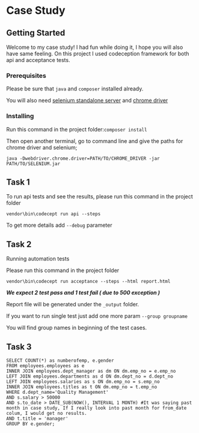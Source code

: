 # Case Study

## Getting Started
Welcome to my case study! I had fun while doing it, I hope you will also have same feeling. On this project I used codeception framework for both api and acceptance tests.



### Prerequisites
Please be sure that `java` and `composer` installed already. 

You will also need [selenium standalone server](https://www.seleniumhq.org/download/) and [chrome driver](http://chromedriver.chromium.org/downloads) 

### Installing

Run this command in the project folder:`composer install`

Then open another terminal, go to command line and give the paths for chrome driver and selenium; 

```
java -Dwebdriver.chrome.driver=PATH/TO/CHROME_DRIVER -jar PATH/TO/SELENIUM.jar
```

## Task 1

To run api tests and see the results, please run this command in the project folder

```
vendor\bin\codecept run api --steps
```

To get more details add `--debug` parameter


## Task 2

Running automation tests

Please run this command in the project folder

```
vendor\bin\codecept run acceptance --steps --html report.html
```

***We expect 2 test pass and 1 test fail ( due to 500 exception )***

Report file will be generated under the `_output` folder.

If you want to run single test just add one more param  `--group groupname` 

You will find group names in beginning of the test cases.


## Task 3

```
SELECT COUNT(*) as numberofemp, e.gender
FROM employees.employees as e
INNER JOIN employees.dept_manager as dm ON dm.emp_no = e.emp_no
LEFT JOIN employees.departments as d ON dm.dept_no = d.dept_no
LEFT JOIN employees.salaries as s ON dm.emp_no = s.emp_no
INNER JOIN employees.titles as t ON dm.emp_no = t.emp_no
WHERE d.dept_name='Quality Management'
AND s.salary > 50000
AND s.to_date > DATE_SUB(NOW(), INTERVAL 1 MONTH) #It was saying past month in case study, If I really look into past month for from_date colum, I would get no results.
AND t.title = 'manager'
GROUP BY e.gender;
```



